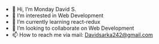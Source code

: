 - 👋 Hi, I’m Monday David S.
- 👀 I’m interested in Web Development
- 🌱 I’m currently learning react-redux
- 💞️ I’m looking to collaborate on Web Development
- 📫 How to reach me via mail: Davidsarka242@gmail.com

<!---
davido242/davido242 is a ✨ special ✨ repository because its `README.md` (this file) appears on your GitHub profile.
You can click the Preview link to take a look at your changes.
--->
